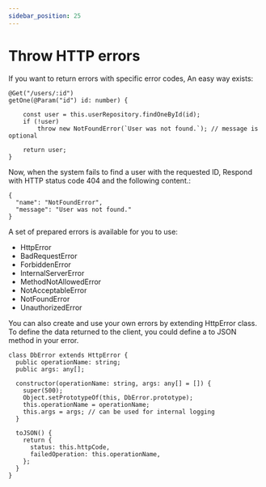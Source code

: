 ```yaml
---
sidebar_position: 25
---
```


# Throw HTTP errors

If you want to return errors with specific error codes, An easy way exists:

```
@Get("/users/:id")
getOne(@Param("id") id: number) {

    const user = this.userRepository.findOneById(id);
    if (!user)
        throw new NotFoundError(`User was not found.`); // message is optional

    return user;
}
```

Now, when the system fails to find a user with the requested ID, Respond with HTTP status code 404 and the following content.:

```
{
  "name": "NotFoundError",
  "message": "User was not found."
}
```

A set of prepared errors is available for you to use:

- HttpError
- BadRequestError
- ForbiddenError
- InternalServerError
- MethodNotAllowedError
- NotAcceptableError
- NotFoundError
- UnauthorizedError

You can also create and use your own errors by extending HttpError class. To define the data returned to the client, you could define a to JSON method in your error.

```
class DbError extends HttpError {
  public operationName: string;
  public args: any[];

  constructor(operationName: string, args: any[] = []) {
    super(500);
    Object.setPrototypeOf(this, DbError.prototype);
    this.operationName = operationName;
    this.args = args; // can be used for internal logging
  }

  toJSON() {
    return {
      status: this.httpCode,
      failedOperation: this.operationName,
    };
  }
}
```
